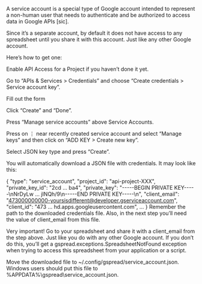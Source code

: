 A service account is a special type of Google account intended to represent a non-human user that needs to authenticate and be authorized to access data in Google APIs [sic].

Since it’s a separate account, by default it does not have access to any spreadsheet until you share it with this account. Just like any other Google account.

Here’s how to get one:

Enable API Access for a Project if you haven’t done it yet.

Go to “APIs & Services > Credentials” and choose “Create credentials > Service account key”.

Fill out the form

Click “Create” and “Done”.

Press “Manage service accounts” above Service Accounts.

Press on ⋮ near recently created service account and select “Manage keys” and then click on “ADD KEY > Create new key”.

Select JSON key type and press “Create”.

You will automatically download a JSON file with credentials. It may look like this:

{
"type": "service_account",
"project_id": "api-project-XXX",
"private_key_id": "2cd … ba4",
"private_key": "-----BEGIN PRIVATE KEY-----\nNrDyLw … jINQh/9\n-----END PRIVATE KEY-----\n",
"client_email": "473000000000-yoursisdifferent@developer.gserviceaccount.com",
"client_id": "473 … hd.apps.googleusercontent.com",
...
}
Remember the path to the downloaded credentials file. Also, in the next step you’ll need the value of client_email from this file.

Very important! Go to your spreadsheet and share it with a client_email from the step above. Just like you do with any other Google account. If you don’t do this, you’ll get a gspread.exceptions.SpreadsheetNotFound exception when trying to access this spreadsheet from your application or a script.

Move the downloaded file to ~/.config/gspread/service_account.json. Windows users should put this file to %APPDATA%\gspread\service_account.json.
